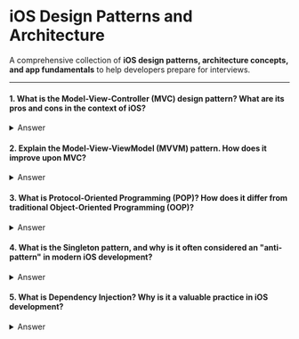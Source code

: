 # iOS Design Patterns and Architecture
A comprehensive collection of **iOS design patterns, architecture concepts, and app fundamentals** to help developers prepare for interviews.

---

#### 1. What is the **Model-View-Controller (MVC)** design pattern? What are its pros and cons in the context of iOS?

<details>
  <summary>Answer</summary>

**MVC** is one of the oldest and most widely used architectural patterns in iOS development. It separates an application into three interconnected parts:

- **Model:** The application's data and business logic. It should be independent of the UI.  
- **View:** The UI components that display the data from the Model and handle user interactions.  
- **Controller:** The intermediary that connects the Model and the View. It updates the View when the Model changes and updates the Model when the user interacts with the View.  

**Pros:**

- **Simplicity:** Easy to understand and is the default pattern used by Apple's UIKit framework.  
- **Separation of Concerns:** Separates data from the UI, making code easier to manage.  

**Cons:**

- **Massive View Controller:** Controllers often become bloated with logic (networking, data management, UI logic), making them hard to maintain and test.  
- **Tight Coupling:** View and Controller are tightly coupled, making it difficult to reuse a View without its specific Controller.  

</details>


#### 2. Explain the **Model-View-ViewModel (MVVM)** pattern. How does it improve upon MVC?

<details>
  <summary>Answer</summary>

**MVVM** separates the presentation logic from the View. It consists of three parts:

- **Model:** Represents the data and business logic (same as in MVC).  
- **View:** UI components that display data from the ViewModel and send user actions to it. The View is passive and contains no business logic.  
- **ViewModel:** Exposes data and commands for the View. Fetches data from the Model and transforms it into a format the View can display. Does not reference the View, making it independently testable.  

**How it improves upon MVC:**

- **Separation of Concerns:** Moves presentation logic out of the View Controller, avoiding "Massive View Controllers."  
- **Testability:** ViewModels can be unit tested without a UI.  
- **Reusability:** ViewModels can be reused across multiple Views, and Views can work with different ViewModels.  

</details>

#### 3. What is **Protocol-Oriented Programming (POP)**? How does it differ from traditional Object-Oriented Programming (OOP)?

<details>
  <summary>Answer</summary>

**POP** emphasizes the use of **protocols** and **protocol extensions** to model behavior and composition. Instead of class hierarchies with inheritance, behavior is defined via protocols, which structs and classes can conform to.

**Difference from OOP:**

- **Inheritance vs. Composition:** OOP uses class inheritance; POP favors **composition over inheritance**, allowing a type to conform to multiple protocols.  
- **Value Types:** OOP centers on reference types (`class`), while POP works with both value types (`struct`, `enum`) and reference types.  
- **Flexibility:** POP avoids the "fragile base class" problem of deep class hierarchies where changes to a superclass can break subclasses.  

</details>

#### 4. What is the **Singleton** pattern, and why is it often considered an "anti-pattern" in modern iOS development?

<details>
  <summary>Answer</summary>

**Singleton** ensures a class has only one instance and provides a global point of access, typically via a static `shared` property.  

**Why it's considered an anti-pattern:**

- **Hidden Dependencies:** Makes a class's dependencies implicit, reducing clarity.  
- **Difficult to Test:** Hard to mock or replace singletons, making unit testing challenging.  
- **Global State:** Introduces global mutable state, causing potential side effects.  
- **Memory Management:** Singleton instances live for the app's lifetime, which can waste memory unnecessarily.  

</details>

#### 5. What is **Dependency Injection**? Why is it a valuable practice in iOS development?

<details>
  <summary>Answer</summary>

**Dependency Injection (DI)** is a design principle where an object receives its dependencies from an external source rather than creating them itself.

**Example:**

```swift
// Without DI
class PostListViewModel {
    private let networkManager = NetworkManager() // Tightly coupled

    func fetchPosts() {
        networkManager.getPosts()
    }
}

// With DI
class PostListViewModel {
    private let networkManager: NetworkManager

    // Dependency is "injected" through the initializer
    init(networkManager: NetworkManager) {
        self.networkManager = networkManager
    }

    func fetchPosts() {
        networkManager.getPosts()
    }
}
```


#### 6. What are the major layers of the iOS software stack?

<details>
  <summary>Answer</summary>

The iOS software stack is composed of several layers, each building upon the one below it. The four main layers are:

- **Core OS Layer:** The lowest level, providing fundamental services such as the kernel (Darwin), device drivers, and low-level networking.  
- **Core Services Layer:** Provides essential system services and frameworks like **Core Foundation**, **Core Location**, and **Core Data** for networking, location, and data management.  
- **Media Layer:** Handles graphics, audio, and video technologies, including **Core Graphics**, **Metal**, and **AVFoundation**.  
- **Cocoa Touch Layer:** The highest layer for building the user interface and handling user interactions. Includes **UIKit**, **SwiftUI**, **MapKit**, and other UI frameworks.  

</details>

#### 7. What is the Human Interface Guidelines (HIG)? Why is it so important for iOS developers?

<details>
  <summary>Answer</summary>

The **Human Interface Guidelines (HIG)** is a set of principles and recommendations from Apple for designing consistent, intuitive, and visually appealing interfaces.

**Importance:**

- **Consistency:** Ensures predictable behaviors and visual cues across apps.  
- **Usability:** Makes apps easy to learn and use.  
- **Platform Integration:** Guides correct usage of gestures and system-wide controls.  

Following HIG ensures your app feels native and provides a smooth user experience.

</details>

#### 8. Explain the iOS App Lifecycle. What are the key states?

<details>
  <summary>Answer</summary>

The iOS App Lifecycle defines the states an app can be in from launch to termination. Correctly managing these states is essential for resource management and user experience.

**Key states:**

- **Not Running:** App is not launched.  
- **Inactive:** App is running but not receiving events (e.g., during interruptions like phone calls).  
- **Active:** App is in the foreground and receiving events.  
- **Background:** App is not in the foreground but executing code for a short time to finish tasks.  
- **Suspended:** App is in the background and not executing code; ready to be terminated if needed.  

</details>

#### 9. What is the role of the `AppDelegate` and `SceneDelegate`?

<details>
  <summary>Answer</summary>

- **`AppDelegate`:** Handles application-wide events like launch, termination, background/foreground transitions, push notifications, and URL openings.  
- **`SceneDelegate`:** Manages the lifecycle of a single UI "scene" (window), handling events like activation, entering background, or disconnection.  

Modern apps use `AppDelegate` for app-level events and `SceneDelegate` for UI-specific state changes per window.

</details>


#### 10. What is the iOS Sandbox? Why is it important?

<details>
  <summary>Answer</summary>

The **iOS Sandbox** isolates each app's data and resources from other apps and the OS, providing a private storage area for each app.

**Importance:**

- **Security:** Prevents malicious access to user data.  
- **Stability:** Protects other apps from crashes caused by misbehaving apps.  
- **Privacy:** Limits access to sensitive data until user permission is granted.  

Apps can only read/write within their designated directories (Documents, Library, Temp).

</details>


#### 11. What is the difference between synchronous and asynchronous operations?

<details>
  <summary>Answer</summary>

- **Synchronous:** Runs sequentially; the calling code waits until the operation completes. Can block the main thread.  
- **Asynchronous:** Runs concurrently; the calling code continues immediately. Completion is handled via a callback or closure.  

**Analogy:** Synchronous is waiting in line for coffee; asynchronous is ordering coffee and reading a book while waiting.

</details>


#### 12. Why is it important to perform UI updates on the main thread?

<details>
  <summary>Answer</summary>

The main thread handles user events and rendering. UIKit and SwiftUI are **not thread-safe**. Updating the UI from a background thread can cause race conditions, glitches, or crashes. Always use `DispatchQueue.main.async` for UI updates.

</details>

#### 13. What is Grand Central Dispatch (GCD)?

<details>
  <summary>Answer</summary>

**GCD** is a low-level API for managing concurrent operations in iOS. It simplifies asynchronous programming by letting you submit tasks to **dispatch queues**, which manage execution on threads.

**Key concepts:**

- **Dispatch Queues:** Serial (main) or concurrent (global) queues.  
- **Tasks:** Blocks of code submitted for execution.  
- **Quality of Service (QoS):** Assign priority levels like `.userInteractive` or `.background`.  

</details>


#### 14. What is the purpose of `.xcassets` in an Xcode project?

<details>
  <summary>Answer</summary>

`.xcassets` is a visual editor for managing app assets like images, colors, and app icons.

**Benefits:**

- Organizes all assets in one place.  
- Automatically provides the correct resolution (`@1x`, `@2x`, `@3x`).  
- Supports light/dark mode variations.  
- Manages all app icon sizes.  

</details>


#### 15. What is a property list (`.plist`) file?

<details>
  <summary>Answer</summary>

A **`.plist` file** is an XML-based file for storing structured data in a hierarchical format.

**Use cases:**

- **`Info.plist`:** App metadata like bundle identifier, version, display name, capabilities.  
- **UserDefaults:** Persists key-value pairs in a `.plist`.  
- **Settings Bundles:** Creates settings screens in the iOS Settings app.  

</details>

#### 16. What is the `Bundle`? How is it related to the app?

<details>
  <summary>Answer</summary>

A **Bundle** is a directory that packages an app's executable and resources (images, sounds, `.plist`) into a single unit. The `.app` bundle is created at build time. Resources can be accessed via `Bundle.main`.

</details>


#### 17. Explain the purpose of `UserDefaults`. What are its limitations?

<details>
  <summary>Answer</summary>

`UserDefaults` stores small key-value data like preferences or settings, persisted in a `.plist`.

**Limitations:**

- Not for large or complex data.  
- Frequent reads/writes can affect performance.  
- No data integrity guarantees.  
- Supports only property-list compatible types (`String`, `Int`, `Bool`, `Array`, `Dictionary`, etc.).  

</details>


#### 18. What is the difference between a `class` and a `struct` in Swift?

<details>
  <summary>Answer</summary>

- **Class (Reference Type):** Passed by reference. Supports inheritance, deinitializers, type casting. Use for shared data or complex models.  
- **Struct (Value Type):** Passed by value (copied). No inheritance. Use for simple data models, preventing unexpected state changes, and for better performance (allocated on stack). SwiftUI heavily relies on structs.  

</details>


#### 19. What are a `Delegate` and a `DataSource`?

<details>
  <summary>Answer</summary>

- **Delegate:** Lets an object hand off responsibilities to another object via a protocol. Used for event handling (e.g., `UITextFieldDelegate`).  
- **DataSource:** Provides data to another object. Used for populating UI components (e.g., `UITableViewDataSource`).  

</details>

#### 20. What is the `info.plist` file, and what kind of information does it contain?

<details>
  <summary>Answer</summary>

**`Info.plist`** is a structured XML configuration file containing app metadata.

**Key information:**

- **Bundle Identifier:** Unique app ID.  
- **Version & Build Number:** App versioning.  
- **Display Name:** Name under app icon.  
- **Required Device Capabilities:** Hardware/software features (GPS, camera).  
- **Permissions:** Privacy usage descriptions (camera, microphone).  
- **Supported Orientations:** Device orientations supported by the app.  

</details>
